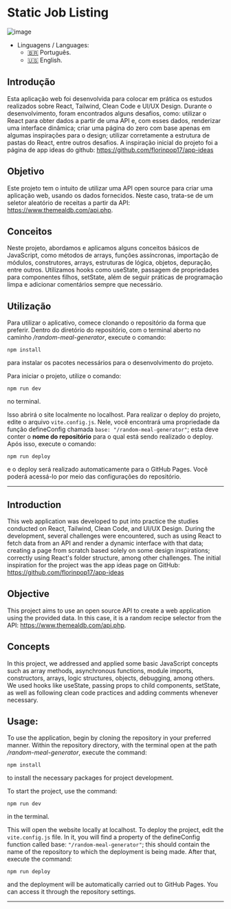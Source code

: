 # Static Job Listing

![image](https://i.imgur.com/8FOUBX9.jpg)

- Linguagens / Languages:
  - [:brazil:](#introdução) Português.
  - [:us:](#introduction) English.


## Introdução

Esta aplicação web foi desenvolvida para colocar em prática os estudos realizados sobre React, Tailwind, Clean Code e UI/UX Design. Durante o desenvolvimento, foram encontrados alguns desafios, como: utilizar o React para obter dados a partir de uma API e, com esses dados, renderizar uma interface dinâmica; criar uma página do zero com base apenas em algumas inspirações para o design; utilizar corretamente a estrutura de pastas do React, entre outros desafios. A inspiração inicial do projeto foi a página de app ideas do github: https://github.com/florinpop17/app-ideas

## Objetivo

Este projeto tem o intuito de utilizar uma API open source para criar uma aplicação web, usando os dados fornecidos. Neste caso, trata-se de um seletor aleatório de receitas a partir da API: https://www.themealdb.com/api.php.

## Conceitos

Neste projeto, abordamos e aplicamos alguns conceitos básicos de JavaScript, como métodos de arrays, funções assíncronas, importação de módulos, construtores, arrays, estruturas de lógica, objetos, depuração, entre outros. Utilizamos hooks como useState, passagem de propriedades para componentes filhos, setState, além de seguir práticas de programação limpa e adicionar comentários sempre que necessário.

## Utilização

Para utilizar o aplicativo, comece clonando o repositório da forma que preferir. Dentro do diretório do repositório, com o terminal aberto no caminho */random-meal-generator*, execute o comando:

```npm install```

para instalar os pacotes necessários para o desenvolvimento do projeto. 

Para iniciar o projeto, utilize o comando:

```npm run dev```

no terminal. 

Isso abrirá o site localmente no localhost. Para realizar o deploy do projeto, edite o arquivo ```vite.config.js```. Nele, você encontrará uma propriedade da função defineConfig chamada ```base: "/random-meal-generator"```; esta deve conter o **nome do repositório** para o qual está sendo realizado o deploy. Após isso, execute o comando:

```npm run deploy```

e o deploy será realizado automaticamente para o GitHub Pages. Você poderá acessá-lo por meio das configurações do repositório.

---

## Introduction

This web application was developed to put into practice the studies conducted on React, Tailwind, Clean Code, and UI/UX Design. During the development, several challenges were encountered, such as using React to fetch data from an API and render a dynamic interface with that data; creating a page from scratch based solely on some design inspirations; correctly using React's folder structure, among other challenges. The initial inspiration for the project was the app ideas page on GitHub: https://github.com/florinpop17/app-ideas

## Objective

This project aims to use an open source API to create a web application using the provided data. In this case, it is a random recipe selector from the API: https://www.themealdb.com/api.php.

## Concepts

In this project, we addressed and applied some basic JavaScript concepts such as array methods, asynchronous functions, module imports, constructors, arrays, logic structures, objects, debugging, among others. We used hooks like useState, passing props to child components, setState, as well as following clean code practices and adding comments whenever necessary.

## Usage: 

To use the application, begin by cloning the repository in your preferred manner. Within the repository directory, with the terminal open at the path */random-meal-generator*, execute the command:

```npm install```

to install the necessary packages for project development.

To start the project, use the command: 

```npm run dev```

in the terminal. 

This will open the website locally at localhost. To deploy the project, edit the ```vite.config.js``` file. In it, you will find a property of the defineConfig function called base: ```"/random-meal-generator"```; this should contain the name of the repository to which the deployment is being made. After that, execute the command:

```npm run deploy```

and the deployment will be automatically carried out to GitHub Pages. You can access it through the repository settings.

---